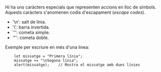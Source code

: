 Hi ha uns caràcters especials que representen accions en lloc de símbols.  
Aquests caràcters s'anomenen codis d'escapament (_escape codes_).

- '\n': salt de línia.
- '\\': barra invertida.
- '\'': cometa simple.
- '\"': cometa doble.

Exemple per escriure en més d'una linea:

		let missatge = "Primera línia";  
		missatge += "\nSegona línia";  
		alert(missatge);    // Mostra el missatge amb dues línies